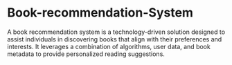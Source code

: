 # Book-recommendation-System
A book recommendation system is a technology-driven solution designed to assist individuals in discovering books that align with their preferences and interests. It leverages a combination of algorithms, user data, and book metadata to provide personalized reading suggestions.
